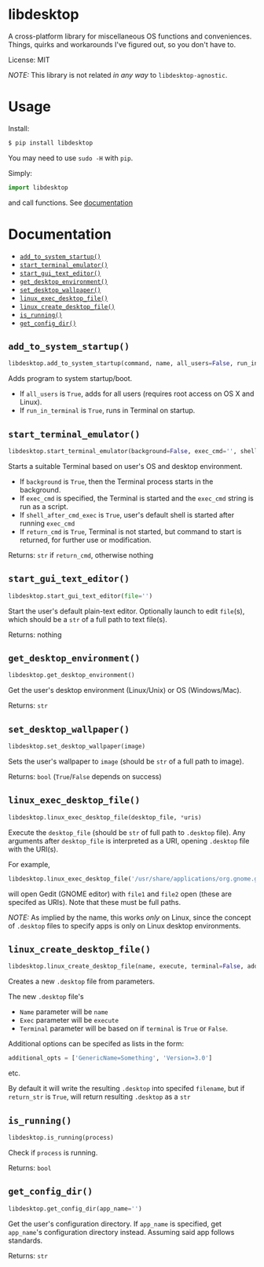 # libdesktop

A cross-platform library for miscellaneous OS functions and conveniences.
Things, quirks and workarounds I've figured out, so you don't have to.

License: MIT

*NOTE:* This library is not related *in any way* to `libdesktop-agnostic`.

# Usage

Install:

```bash
$ pip install libdesktop
```

You may need to use `sudo -H` with `pip`.

Simply:

```python
import libdesktop
```
and call functions. See [documentation](#documentation)

# Documentation

- [`add_to_system_startup()`](#add_to_system_startup)
- [`start_terminal_emulator()`](#start_terminal_emulator)
- [`start_gui_text_editor()`](#start_gui_text_editor)
- [`get_desktop_environment()`](#get_desktop_environment)
- [`set_desktop_wallpaper()`](#set_desktop_wallpaper)
- [`linux_exec_desktop_file()`](#linux_exec_desktop_file)
- [`linux_create_desktop_file()`](#linux_create_desktop_file)
- [`is_running()`](#is_running)
- [`get_config_dir()`](#get_config_dir)

## `add_to_system_startup()`

```python
libdesktop.add_to_system_startup(command, name, all_users=False, run_in_terminal=False)
```

Adds program to system startup/boot.

- If `all_users` is `True`, adds for all users (requires root access on OS X and Linux).
- If `run_in_terminal` is `True`, runs in Terminal on startup.

## `start_terminal_emulator()`

```python
libdesktop.start_terminal_emulator(background=False, exec_cmd='', shell_after_cmd_exec=False, return_cmd=False)
```

Starts a suitable Terminal based on user's OS and desktop environment.

- If `background` is `True`, then the Terminal process starts in the background.
- If `exec_cmd` is specified, the Terminal is started and the `exec_cmd` string is run as a script.
- If `shell_after_cmd_exec` is `True`, user's default shell is started after running `exec_cmd`
- If `return_cmd` is `True`, Terminal is not started, but command to start is returned, for further use or modification.

Returns: `str` if `return_cmd`, otherwise nothing

## `start_gui_text_editor()`

```python
libdesktop.start_gui_text_editor(file='')
```

Start the user's default plain-text editor.
Optionally launch to edit `file`(s), which should be a `str` of a full path to text file(s).

Returns: nothing

## `get_desktop_environment()`

```python
libdesktop.get_desktop_environment()
```

Get the user's desktop environment (Linux/Unix) or OS (Windows/Mac).

Returns: `str`

## `set_desktop_wallpaper()`

```python
libdesktop.set_desktop_wallpaper(image)
```
Sets the user's wallpaper to `image` (should be `str` of a full path to image).

Returns: `bool` (`True`/`False` depends on success)

## `linux_exec_desktop_file()`

```python
libdesktop.linux_exec_desktop_file(desktop_file, *uris)
```

Execute the `desktop_file` (should be `str` of full path to `.desktop` file).
Any arguments after `desktop_file` is interpreted as a URI, opening `.desktop` file with the URI(s).

For example,

```python
libdesktop.linux_exec_desktop_file('/usr/share/applications/org.gnome.gedit.desktop', 'file1', 'file2')
```

will open Gedit (GNOME editor) with `file1` and `file2` open (these are specifed as URIs). Note that these must be full paths.

*NOTE:* As implied by the name, this works *only* on Linux, since the concept of `.desktop` files to specify apps is only on Linux desktop environments.

## `linux_create_desktop_file()`

```python
libdesktop.linux_create_desktop_file(name, execute, terminal=False, additional_opts=None, filename='', return_str=False)
```

Creates a new `.desktop` file from parameters.

The new `.desktop` file's

- `Name` parameter will be `name`
- `Exec` parameter will be `execute`
- `Terminal` parameter will be based on if `terminal` is `True` or `False`.

Additional options can be specifed as lists in the form:

```python
additional_opts = ['GenericName=Something', 'Version=3.0']
```

etc.

By default it will write the resulting `.desktop` into specifed `filename`, but if `return_str` is `True`, will return resulting `.desktop` as a `str`

## `is_running()`

```python
libdesktop.is_running(process)
```
Check if `process` is running.

Returns: `bool`

## `get_config_dir()`

```python
libdesktop.get_config_dir(app_name='')
```

Get the user's configuration directory. If `app_name` is specified, get `app_name`'s configuration directory instead.
Assuming said app follows standards.

Returns: `str`
